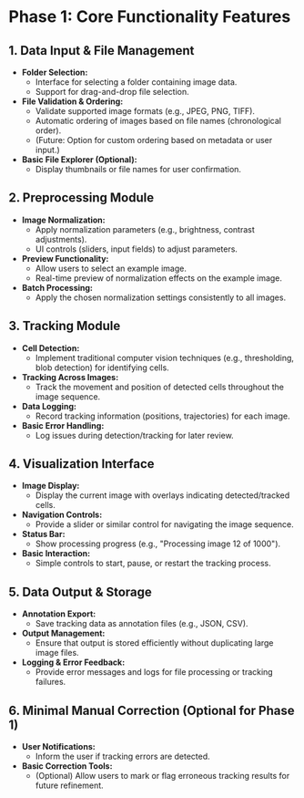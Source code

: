 # Phase 1: Core Functionality Features

## 1. Data Input & File Management
- **Folder Selection:**
    - Interface for selecting a folder containing image data.
    - Support for drag-and-drop file selection.
- **File Validation & Ordering:**
    - Validate supported image formats (e.g., JPEG, PNG, TIFF).
    - Automatic ordering of images based on file names (chronological order).
    - (Future: Option for custom ordering based on metadata or user input.)
- **Basic File Explorer (Optional):**
    - Display thumbnails or file names for user confirmation.

## 2. Preprocessing Module
- **Image Normalization:**
    - Apply normalization parameters (e.g., brightness, contrast adjustments).
    - UI controls (sliders, input fields) to adjust parameters.
- **Preview Functionality:**
    - Allow users to select an example image.
    - Real-time preview of normalization effects on the example image.
- **Batch Processing:**
    - Apply the chosen normalization settings consistently to all images.

## 3. Tracking Module
- **Cell Detection:**
    - Implement traditional computer vision techniques (e.g., thresholding, blob detection) for identifying cells.
- **Tracking Across Images:**
    - Track the movement and position of detected cells throughout the image sequence.
- **Data Logging:**
    - Record tracking information (positions, trajectories) for each image.
- **Basic Error Handling:**
    - Log issues during detection/tracking for later review.

## 4. Visualization Interface
- **Image Display:**
    - Display the current image with overlays indicating detected/tracked cells.
- **Navigation Controls:**
    - Provide a slider or similar control for navigating the image sequence.
- **Status Bar:**
    - Show processing progress (e.g., "Processing image 12 of 1000").
- **Basic Interaction:**
    - Simple controls to start, pause, or restart the tracking process.

## 5. Data Output & Storage
- **Annotation Export:**
    - Save tracking data as annotation files (e.g., JSON, CSV).
- **Output Management:**
    - Ensure that output is stored efficiently without duplicating large image files.
- **Logging & Error Feedback:**
    - Provide error messages and logs for file processing or tracking failures.

## 6. Minimal Manual Correction (Optional for Phase 1)
- **User Notifications:**
    - Inform the user if tracking errors are detected.
- **Basic Correction Tools:**
    - (Optional) Allow users to mark or flag erroneous tracking results for future refinement.

